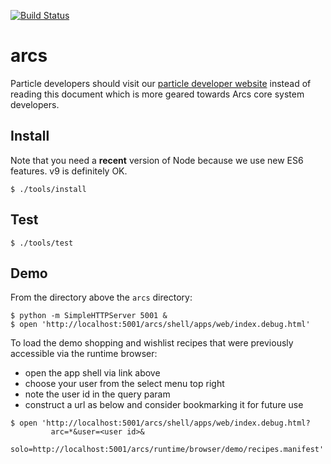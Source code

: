 [![Build Status](https://travis-ci.org/PolymerLabs/arcs.svg?branch=master)](https://travis-ci.org/PolymerLabs/arcs)

# arcs

Particle developers should visit our [particle developer website](https://polymerlabs.github.io/arcs-cdn/dev/) instead of reading this document which is more geared towards Arcs core system developers.

## Install

Note that you need a **recent** version of Node because we use new ES6 features. v9 is definitely OK.

```
$ ./tools/install
```

## Test
```
$ ./tools/test
```

## Demo

From the directory above the `arcs` directory:

```
$ python -m SimpleHTTPServer 5001 &
$ open 'http://localhost:5001/arcs/shell/apps/web/index.debug.html'
```

To load the demo shopping and wishlist recipes that were previously accessible
via the runtime browser:

- open the app shell via link above
- choose your user from the select menu top right
- note the user id in the query param
- construct a url as below and consider bookmarking it for future use

```
$ open 'http://localhost:5001/arcs/shell/apps/web/index.debug.html?
         arc=*&user=<user id>&
         solo=http://localhost:5001/arcs/runtime/browser/demo/recipes.manifest'
```
